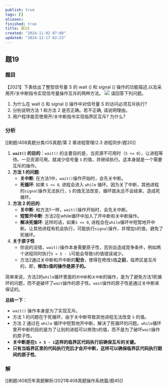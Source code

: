 ```yaml
---
publish: true
tags: []
aliases: 
finished: true
title: 题19
created: "2024-11-02 07:00"
updated: "2024-12-17 02:23"
---
```

## 题19
### 题目
【2021】下表给出了整型信号量 $\mathrm{S}$ 的 wait () 和 signal () 操作的功能描述,以及采用开/关中断指令实现信号量操作互斥的两种方法。
![](https://img.hwenyi.live/202411041851652.webp)
请回答下列问题。
1. 为什么在 wait () 和 signal () 操作中对信号量 $\mathrm{S}$ 的访问必须互斥执行?
2. 分别说明方法 1 和方法 2 是否正确。若不正确, 请说明理由。
3. 用户程序能否使用开/关中断指令实现临界区互斥? 为什么?
### 分析
[[刷题/408真题分类/OS真题/第 2 章进程管理/2.3 进程同步/题20]]

1. **`wait()` 的目的**：`wait()` 的主要目的是，当资源不可用时（`S <= 0`），让进程等待。一旦资源可用，就减少信号量 `S` 的值，并继续执行。这本身就是一个需要互斥的操作。
2. **方法 1 的问题**:
   - **关中断**: 在方法1中，`wait()`操作开始时，会先关中断。
   - **死循环**: 如果 `S <= 0`, 进程会进入 `while` 循环。因为关了中断，其他进程的`signal`操作无法执行，`S` 的值无法改变，循环就永远不会结束，造成死循环。
3. **方法 2 的目的**:
   - **关中断**: 和方法1一样，`wait()`操作开始时，会先关中断。
   - **短暂开中断**: 方法2在while循环中加入了开中断和关中断操作。
   - **解决死循环**: 这样的话，如果`S <= 0`, 进程会在`while`循环中短暂地开中断。让其他进程有机会执行，可能执行`signal`操作，并增加`S`的值，避免了死循环。
4. **关于原子性**
    - 你说的没错，`wait()`操作本身需要原子性，否则会造成竞争条件，例如两个进程同时执行`S = S - 1`可能会导致`S`的值错误减少。
    - 方法2通过关中断和开中断的**配合**，使得在修改`S`值**之前**，临界区是互斥的，即，**修改`S`值的操作是原子的。**

简单来说，方法2的`while`循环里面的`开中断`和`关中断`的操作，是为了避免方法1死循环的问题，而不是破坏了`wait`操作的原子性。`wait`操作的原子性是通过关中断来保证的。

**总结一下**：
- `wait()` 操作本身是为了实现互斥。
- 方法 1 的问题在于死循环，由于关中断导致其他进程无法改变 `S` 的值。
- 方法 2 通过在 `while` 循环中短暂地开中断，解决了死循环的问题。`while`循环里开中断的目的是为了让别的进程可以修改`S`的值，而不是为了破坏`wait`操作的原子性。
- **关中断是在`S = S - 1`这样的临界区代码执行前确保互斥的关键。**
- **只有当临界区里的代码执行完后才会开中断，这样可以确保临界区代码执行期间的原子性**。

### 解
[[刷题/408历年真题解析/2021年408真题操作系统篇/题45]]